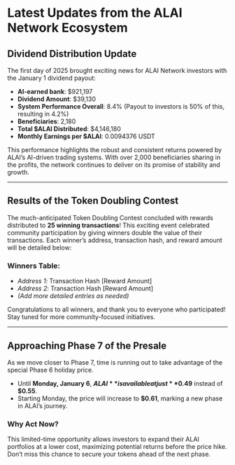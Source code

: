 
# Latest Updates from the ALAI Network Ecosystem

## Dividend Distribution Update
The first day of 2025 brought exciting news for ALAI Network investors with the January 1 dividend payout:

- **AI-earned bank**: $921,197  
- **Dividend Amount**: $39,130  
- **System Performance Overall**: 8.4% (Payout to investors is 50% of this, resulting in 4.2%)  
- **Beneficiaries**: 2,180  
- **Total $ALAI Distributed**: $4,146,180  
- **Monthly Earnings per $ALAI**: 0.0094376 USDT  

This performance highlights the robust and consistent returns powered by ALAI’s AI-driven trading systems. With over 2,000 beneficiaries sharing in the profits, the network continues to deliver on its promise of stability and growth.

---

## Results of the Token Doubling Contest
The much-anticipated Token Doubling Contest concluded with rewards distributed to **25 winning transactions**! This exciting event celebrated community participation by giving winners double the value of their transactions. Each winner’s address, transaction hash, and reward amount will be detailed below:

### Winners Table:
- *Address 1*: Transaction Hash [Reward Amount]  
- *Address 2*: Transaction Hash [Reward Amount]  
- *(Add more detailed entries as needed)*

Congratulations to all winners, and thank you to everyone who participated! Stay tuned for more community-focused initiatives.

---

## Approaching Phase 7 of the Presale
As we move closer to Phase 7, time is running out to take advantage of the special Phase 6 holiday price.  

- Until **Monday, January 6**, **$ALAI** is available at just **$0.49** instead of **$0.55**.  
- Starting Monday, the price will increase to **$0.61**, marking a new phase in ALAI’s journey.

### Why Act Now?
This limited-time opportunity allows investors to expand their ALAI portfolios at a lower cost, maximizing potential returns before the price hike. Don’t miss this chance to secure your tokens ahead of the next phase.
